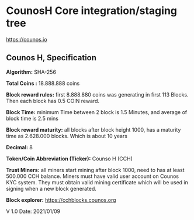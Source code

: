 CounosH Core integration/staging tree
=====================================

https://counos.io

Counos H, Specification
------------------

**Algorithm:** SHA-256

**Total Coins :**  18.888.888 coins

**Block reward rules:** first 8.888.880 coins was generating in first 113 Blocks. Then each block has 0.5 COIN reward.

**Block Time:** minimum Time between 2 block is 1.5 Minutes, and average of block time is 2.5 mins

**Block reward maturity:** all blocks after block height 1000, has a maturity time as 2.628.000 blocks. Which is about 10 years

**Decimal:** 8

**Token/Coin Abbreviation (Ticker):** Counso H (CCH)


**Trust Miners:** all miners start mining after block 1000, need to has at least 500.000 CCH balance. Miners must have valid user account on Counos KYC system. They must obtain valid mining certificate which will be used in signing when a new block generated. 


**Block explorer:** https://cchblocks.counos.org


V 1.0
Date: 2021/01/09



